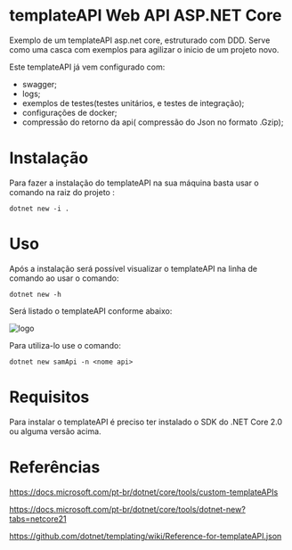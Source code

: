 # templateAPI Web API ASP.NET Core

Exemplo de um templateAPI asp.net core, estruturado com DDD. Serve como uma casca com exemplos para agilizar o inicio de um projeto novo.

Este templateAPI já vem configurado com:
-  swagger;
-  logs;
-  exemplos de testes(testes unitários, e testes de integração);
-  configurações de docker;
-  compressão do retorno da api( compressão do Json no formato .Gzip);

# Instalação

Para fazer a instalação do templateAPI na sua máquina basta usar o comando na raiz do projeto : 

```
dotnet new -i .
```

# Uso

Após a instalação será possível visualizar o templateAPI na linha de comando ao usar o comando:

```
dotnet new -h
```     

Será listado o templateAPI conforme abaixo:


![logo](dotnet-templateAPI.png)


Para utiliza-lo use o comando:

```
dotnet new samApi -n <nome api>
```

# Requisitos

Para instalar o templateAPI é preciso ter instalado o SDK do .NET Core 2.0 ou alguma versão acima.

# Referências

https://docs.microsoft.com/pt-br/dotnet/core/tools/custom-templateAPIs

https://docs.microsoft.com/pt-br/dotnet/core/tools/dotnet-new?tabs=netcore21

https://github.com/dotnet/templating/wiki/Reference-for-templateAPI.json








